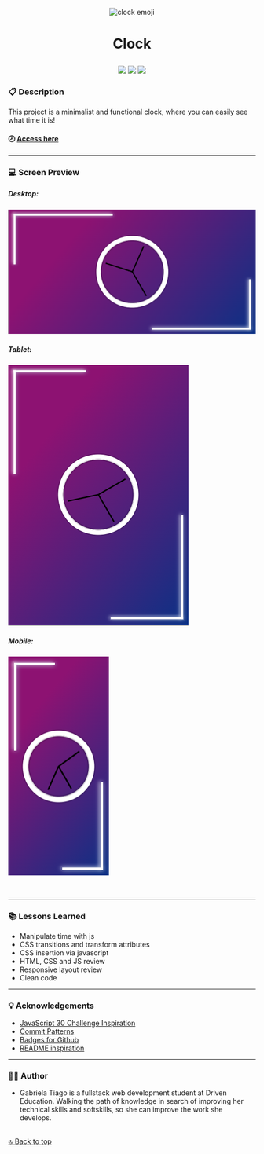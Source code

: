 <p align="center">
<img src="https://images.emojiterra.com/twitter/512px/1f557.png" alt="clock emoji" height="80px"/>
</p>

# <p align = "center"> Clock </p>

<p align = "center">
   <img src="https://img.shields.io/badge/JavaScript-F7DF1E?style=for-the-badge&logo=javascript&logoColor=black" height="30px"/>
   <img src="https://img.shields.io/badge/HTML5-E34F26?style=for-the-badge&logo=html5&logoColor=white" height="30px"/>
   <img src="https://img.shields.io/badge/CSS3-1572B6?style=for-the-badge&logo=css3&logoColor=white" heigth="30px"/>
</p>

### :clipboard: Description

This project is a minimalist and functional clock, where you can easily see what time it is!

#### :clock8: [Access here](https://gabrielatiago.github.io/30-Days-JavaScript/Clock/index.html)

---

### :computer: Screen Preview

<p align="center">
<h5>Desktop:</h5>
<img src="./assets/images/cl-desktop.png" alt="viewing the app on a large screen">
<h5>Tablet:</h5>
<img src="./assets/images/cl-tablet.png" alt="viewing the app on a medium screen">
<h5>Mobile:</h5>
<img src="./assts/../assets/images/cl-mobile.png" alt="viewing the app on a small screen">
</p>

$~$

---

### :books: Lessons Learned

- Manipulate time with js
- CSS transitions and transform attributes
- CSS insertion via javascript
- HTML, CSS and JS review
- Responsive layout review
- Clean code

---

### :bulb: Acknowledgements

- [JavaScript 30 Challenge Inspiration](https://github.com/wesbos/JavaScript30)
- [Commit Patterns](https://github.com/iuricode/padroes-de-commits)
- [Badges for Github](https://github.com/alexandresanlim/Badges4-README.md-Profile#-database-)
- [README inspiration](https://gist.github.com/luanalessa/7f98467a5ed62d00dcbde67d4556a1e4#file-readme-md)

---

### 👩‍🦱 Author

- Gabriela Tiago is a fullstack web development student at Driven Education. Walking the path of knowledge in search of improving her technical skills and softskills, so she can improve the work she develops.

<br>[🔝 Back to top](#-clock-) <br>

